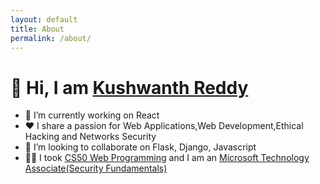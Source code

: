 ```yaml
---
layout: default
title: About
permalink: /about/
---
```

# 👋 Hi, I am [Kushwanth Reddy](https://www.kushwanthreddy.com)

- 🔭 I’m currently working on React
- :heart: I share a passion for Web Applications,Web Development,Ethical Hacking and Networks Security
- :handshake: I’m looking to collaborate on Flask, Django, Javascript
- :man_technologist: I took [CS50 Web Programming](https://courses.edx.org/certificates/2c010d08b5cf4411b3d1c702a94d2e83) and I am an [Microsoft Technology Associate(Security Fundamentals)](https://www.youracclaim.com/badges/76183c69-8b6e-41f5-87e1-120d19fde076)
